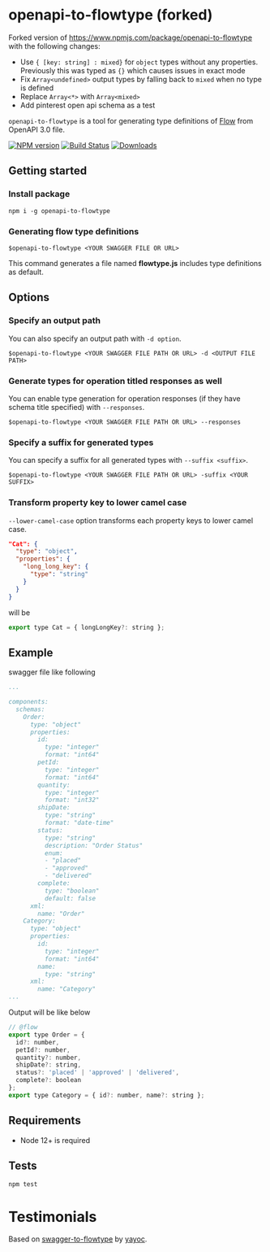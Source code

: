 # openapi-to-flowtype (forked)

Forked version of https://www.npmjs.com/package/openapi-to-flowtype with the following changes:

* Use `{ [key: string] : mixed}` for `object` types without any properties. Previously this was typed as `{}` which causes issues in exact mode
* Fix `Array<undefined>` output types by falling back to `mixed` when no type is defined
* Replace `Array<*>` with `Array<mixed>`
* Add pinterest open api schema as a test

`openapi-to-flowtype` is a tool for generating type definitions of [Flow](https://flow.org/) from OpenAPI 3.0 file.

[![NPM version][npm-image]][npm-url]
[![Build Status][travis-image]][travis-url]
[![Downloads][downloads-image]][downloads-url]

## Getting started

### Install package

`npm i -g openapi-to-flowtype`

### Generating flow type definitions

`$openapi-to-flowtype <YOUR SWAGGER FILE OR URL>`

This command generates a file named **flowtype.js** includes type definitions as default.  

## Options

### Specify an output path

You can also specify an output path with `-d option`.

`$openapi-to-flowtype <YOUR SWAGGER FILE PATH OR URL> -d <OUTPUT FILE PATH>`

### Generate types for operation titled responses as well

You can enable type generation for operation responses (if they have schema title specified) with `--responses`.

`$openapi-to-flowtype <YOUR SWAGGER FILE PATH OR URL> --responses`

### Specify a suffix for generated types

You can specify a suffix for all generated types with `--suffix <suffix>`.

`$openapi-to-flowtype <YOUR SWAGGER FILE PATH OR URL> -suffix <YOUR SUFFIX>`

### Transform property key to lower camel case

`--lower-camel-case` option transforms each property keys to lower camel case.

```json
"Cat": {
  "type": "object",
  "properties": {
    "long_long_key": {
      "type": "string"
    }
  }
}
```

will be

```js
export type Cat = { longLongKey?: string };
```

## Example

swagger file like following

```yaml
...

components:
  schemas:
    Order:
      type: "object"
      properties:
        id:
          type: "integer"
          format: "int64"
        petId:
          type: "integer"
          format: "int64"
        quantity:
          type: "integer"
          format: "int32"
        shipDate:
          type: "string"
          format: "date-time"
        status:
          type: "string"
          description: "Order Status"
          enum:
          - "placed"
          - "approved"
          - "delivered"
        complete:
          type: "boolean"
          default: false
      xml:
        name: "Order"
    Category:
      type: "object"
      properties:
        id:
          type: "integer"
          format: "int64"
        name:
          type: "string"
      xml:
        name: "Category"
...

```

Output will be like below

```js
// @flow
export type Order = {
  id?: number,
  petId?: number,
  quantity?: number,
  shipDate?: string,
  status?: 'placed' | 'approved' | 'delivered',
  complete?: boolean
};
export type Category = { id?: number, name?: string };

```

## Requirements
* Node 12+ is required

## Tests

`npm test`

# Testimonials
Based on [swagger-to-flowtype](https://github.com/yayoc/swagger-to-flowtype) by [yayoc](http://yayoc.com).

[npm-image]: https://img.shields.io/npm/v/openapi-to-flowtype.svg?style=flat-square
[npm-url]: https://npmjs.org/package/openapi-to-flowtype
[travis-image]: https://travis-ci.com/vlsergey/openapi-to-flowtype.svg?branch=master
[travis-url]: https://travis-ci.com/vlsergey/openapi-to-flowtype
[downloads-image]: http://img.shields.io/npm/dm/openapi-to-flowtype.svg?style=flat-square
[downloads-url]: https://npmjs.org/package/openapi-to-flowtype
